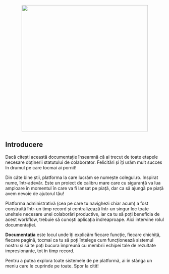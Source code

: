 <p align="center"><a href="https://www.colegul.ro" target="_blank"><img src="https://i.postimg.cc/02mgNQNL/githubphoto.png" width="400"></a></p>

## Introducere

Dacă citești această documentație înseamnă că ai trecut de toate etapele necesare obținerii statutului de colaborator. Felicitări și îți urăm mult succes în drumul pe care tocmai ai pornit! 

Din câte bine știi, platforma la care lucrăm se numește colegul.ro. Inspirat nume, într-adevăr. Este un proiect de calibru mare care cu siguranță va lua amploare în momentul în care va fi lansat pe piață, dar ca să ajungă pe piață avem nevoie de ajutorul tău!

Platforma administrativă (cea pe care tu navighezi chiar acum) a fost construită într-un timp record și centralizează într-un singur loc toate uneltele necesare unei colaborări productive, iar ca tu să poți beneficia de acest workflow, trebuie să cunoști aplicația îndreaproape. Aici intervine rolul documentației.

**Documentația** este locul unde îți explicăm fiecare funcție, fiecare chichiță, fiecare pagină, tocmai ca tu să poți înțelege cum funcționează sistemul nostru și să te poți bucura împreună cu membrii echipei tale de rezultate impresionante, tot în timp record.

Pentru a putea explora toate sistemele de pe platformă, ai în stânga un meniu care le cuprinde pe toate. Spor la citit!
